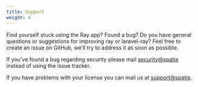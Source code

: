 ```yaml
---
title: Support
weight: 4
---
```


Find yourself stuck using the Ray app? Found a bug? Do you have general questions or suggestions for improving ray or laravel-ray? Feel free to create an issue on GitHub, we'll try to address it as soon as possible.

If you've found a bug regarding security please mail [security@spatie](mailto:security@spatie) instead of using the issue tracker.

If you have problems with your license you can mail us at [support@spatie](mailto:support@spatie).

